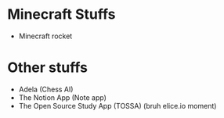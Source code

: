 # Minecraft Stuffs

- Minecraft rocket

# Other stuffs

- Adela (Chess AI)
- The Notion App (Note app)
- The Open Source Study App (TOSSA) (bruh elice.io moment)

